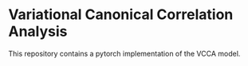 # Variational Canonical Correlation Analysis

This repository contains a pytorch implementation of the VCCA model.



